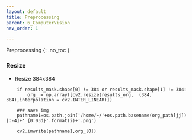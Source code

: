 ```yaml
---
layout: default
title: Preprocessing
parent: 6_ComputerVision
nav_order: 1

---
```


 Preprocessing
{: .no_toc }

### Resize

- Resize 384x384
```
    if results_mask.shape[0] != 384 or results_mask.shape[1] != 384:
        org_ = np.array([cv2.resize(results_org,  (384, 384),interpolation = cv2.INTER_LINEAR)])

    ### save img
    pathname1=os.path.join('/home/~/'+os.path.basename(org_path[jj])[:-4]+'_{0:03d}'.format(i)+'.png')

    cv2.imwrite(pathname1,org_[0])

```
## 
